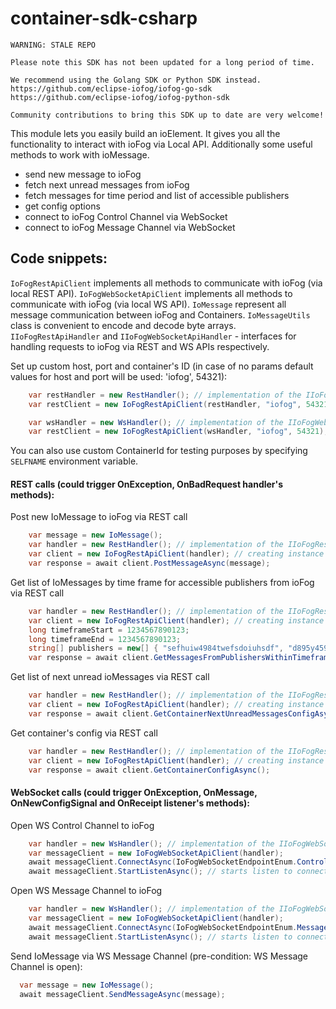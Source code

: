 # container-sdk-csharp

```
WARNING: STALE REPO

Please note this SDK has not been updated for a long period of time.

We recommend using the Golang SDK or Python SDK instead.
https://github.com/eclipse-iofog/iofog-go-sdk
https://github.com/eclipse-iofog/iofog-python-sdk

Community contributions to bring this SDK up to date are very welcome!
```

This module lets you easily build an ioElement. It gives you all the functionality to interact with ioFog via Local API. Additionally some useful methods to work with ioMessage.

 - send new message to ioFog
 - fetch next unread messages from ioFog
 - fetch messages for time period and list of accessible publishers
 - get config options
 - connect to ioFog Control Channel via WebSocket
 - connect to ioFog Message Channel via WebSocket

## Code snippets:

`IoFogRestApiClient` implements all methods to communicate with ioFog (via local REST API).
`IoFogWebSocketApiClient` implements all methods to communicate with ioFog (via local WS API).
`IoMessage` represent all message communication between ioFog and Containers.
`IoMessageUtils` class is convenient to encode and decode byte arrays.
`IIoFogRestApiHandler` and `IIoFogWebSocketApiHandler` - interfaces for handling requests to ioFog via REST and WS APIs respectively.

Set up custom host, port and container's ID (in case of no params default values for host and port will be used: 'iofog', 54321):
```cs
	var restHandler = new RestHandler(); // implementation of the IIoFogRestApiHandler interface
    var restClient = new IoFogRestApiClient(restHandler, "iofog", 54321); // creating instance of REST API ioFog client

	var wsHandler = new WsHandler(); // implementation of the IIoFogWebSocketApiHandler interface
    var restClient = new IoFogRestApiClient(wsHandler, "iofog", 54321); // creating instance of WS API ioFog client
```

You can also use custom ContainerId for testing purposes by specifying `SELFNAME` environment variable.

#### REST calls (could trigger OnException, OnBadRequest handler's methods):
Post new IoMessage to ioFog via REST call
```cs
	var message = new IoMessage();
	var handler = new RestHandler(); // implementation of the IIoFogRestApiHandler interface
	var client = new IoFogRestApiClient(handler); // creating instance of REST API ioFog client
	var response = await client.PostMessageAsync(message);
```

Get list of IoMessages by time frame for accessible publishers from ioFog via REST call
```cs
	var handler = new RestHandler(); // implementation of the IIoFogRestApiHandler interface
	var client = new IoFogRestApiClient(handler); // creating instance of REST API ioFog client
	long timeframeStart = 1234567890123;
	long timeframeEnd = 1234567890123;
	string[] publishers = new[] { "sefhuiw4984twefsdoiuhsdf", "d895y459rwdsifuhSDFKukuewf", "SESD984wtsdidsiusidsufgsdfkh" };
	var response = await client.GetMessagesFromPublishersWithinTimeframeAsync(timeframeStart, timeframeEnd, publishers);
```

Get list of next unread ioMessages via REST call
```cs
	var handler = new RestHandler(); // implementation of the IIoFogRestApiHandler interface
	var client = new IoFogRestApiClient(handler); // creating instance of REST API ioFog client
	var response = await client.GetContainerNextUnreadMessagesConfigAsync();
```

Get container's config via REST call
```cs
	var handler = new RestHandler(); // implementation of the IIoFogRestApiHandler interface
	var client = new IoFogRestApiClient(handler); // creating instance of REST API ioFog client
	var response = await client.GetContainerConfigAsync();
```

#### WebSocket calls  (could trigger OnException, OnMessage, OnNewConfigSignal and OnReceipt listener's methods):

Open WS Control Channel to ioFog
```cs
	var handler = new WsHandler(); // implementation of the IIoFogWebSocketApiHandler interface
    var messageClient = new IoFogWebSocketApiClient(handler);
	await messageClient.ConnectAsync(IoFogWebSocketEndpointEnum.ControlSocket); // opens ws connection to specified endpoint
	await messageClient.StartListenAsync(); // starts listen to connected endpoint
```
Open WS Message Channel to ioFog
```cs
	var handler = new WsHandler(); // implementation of the IIoFogWebSocketApiHandler interface
    var messageClient = new IoFogWebSocketApiClient(handler);
	await messageClient.ConnectAsync(IoFogWebSocketEndpointEnum.MessageSocket); // opens ws connection to specified endpoint
	await messageClient.StartListenAsync(); // starts listen to connected endpoint
```
Send IoMessage via WS Message Channel (pre-condition: WS Message Channel is open):
```cs
  var message = new IoMessage();
  await messageClient.SendMessageAsync(message);
```
